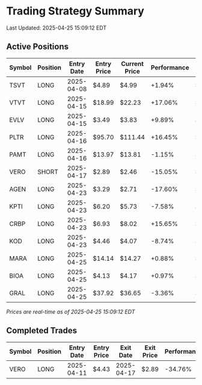 # Trading Strategy Summary

Last Updated: 2025-04-25 15:09:12 EDT

## Active Positions

| Symbol | Position | Entry Date | Entry Price | Current Price | Performance | P/L per Share |
|--------|----------|------------|-------------|---------------|-------------|--------------|
| TSVT | LONG | 2025-04-08 | $4.89 | $4.99 | +1.94% | $+0.10 |
| VTVT | LONG | 2025-04-15 | $18.99 | $22.23 | +17.06% | $+3.24 |
| EVLV | LONG | 2025-04-15 | $3.49 | $3.83 | +9.89% | $+0.34 |
| PLTR | LONG | 2025-04-16 | $95.70 | $111.44 | +16.45% | $+15.74 |
| PAMT | LONG | 2025-04-16 | $13.97 | $13.81 | -1.15% | $-0.16 |
| VERO | SHORT | 2025-04-17 | $2.89 | $2.46 | -15.05% | $-0.44 |
| AGEN | LONG | 2025-04-23 | $3.29 | $2.71 | -17.60% | $-0.58 |
| KPTI | LONG | 2025-04-23 | $6.20 | $5.73 | -7.58% | $-0.47 |
| CRBP | LONG | 2025-04-23 | $6.93 | $8.02 | +15.65% | $+1.09 |
| KOD | LONG | 2025-04-23 | $4.46 | $4.07 | -8.74% | $-0.39 |
| MARA | LONG | 2025-04-25 | $14.14 | $14.27 | +0.88% | $+0.12 |
| BIOA | LONG | 2025-04-25 | $4.13 | $4.17 | +0.97% | $+0.04 |
| GRAL | LONG | 2025-04-25 | $37.92 | $36.65 | -3.36% | $-1.27 |

*Prices are real-time as of 2025-04-25 15:09:12 EDT*

## Completed Trades

| Symbol | Position | Entry Date | Entry Price | Exit Date | Exit Price | Performance |
|--------|----------|------------|-------------|-----------|------------|-------------|
| VERO | LONG | 2025-04-11 | $4.43 | 2025-04-17 | $2.89 | -34.76% |